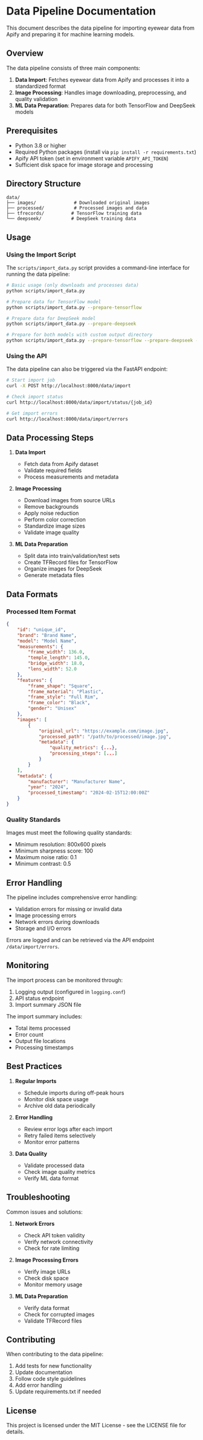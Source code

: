 # Data Pipeline Documentation

This document describes the data pipeline for importing eyewear data from Apify and preparing it for machine learning models.

## Overview

The data pipeline consists of three main components:

1. **Data Import**: Fetches eyewear data from Apify and processes it into a standardized format
2. **Image Processing**: Handles image downloading, preprocessing, and quality validation
3. **ML Data Preparation**: Prepares data for both TensorFlow and DeepSeek models

## Prerequisites

- Python 3.8 or higher
- Required Python packages (install via `pip install -r requirements.txt`)
- Apify API token (set in environment variable `APIFY_API_TOKEN`)
- Sufficient disk space for image storage and processing

## Directory Structure

```
data/
├── images/              # Downloaded original images
├── processed/           # Processed images and data
├── tfrecords/          # TensorFlow training data
└── deepseek/           # DeepSeek training data
```

## Usage

### Using the Import Script

The `scripts/import_data.py` script provides a command-line interface for running the data pipeline:

```bash
# Basic usage (only downloads and processes data)
python scripts/import_data.py

# Prepare data for TensorFlow model
python scripts/import_data.py --prepare-tensorflow

# Prepare data for DeepSeek model
python scripts/import_data.py --prepare-deepseek

# Prepare for both models with custom output directory
python scripts/import_data.py --prepare-tensorflow --prepare-deepseek --output-dir /path/to/data
```

### Using the API

The data pipeline can also be triggered via the FastAPI endpoint:

```bash
# Start import job
curl -X POST http://localhost:8000/data/import

# Check import status
curl http://localhost:8000/data/import/status/{job_id}

# Get import errors
curl http://localhost:8000/data/import/errors
```

## Data Processing Steps

1. **Data Import**
   - Fetch data from Apify dataset
   - Validate required fields
   - Process measurements and metadata

2. **Image Processing**
   - Download images from source URLs
   - Remove backgrounds
   - Apply noise reduction
   - Perform color correction
   - Standardize image sizes
   - Validate image quality

3. **ML Data Preparation**
   - Split data into train/validation/test sets
   - Create TFRecord files for TensorFlow
   - Organize images for DeepSeek
   - Generate metadata files

## Data Formats

### Processed Item Format

```json
{
    "id": "unique_id",
    "brand": "Brand Name",
    "model": "Model Name",
    "measurements": {
        "frame_width": 136.0,
        "temple_length": 145.0,
        "bridge_width": 18.0,
        "lens_width": 52.0
    },
    "features": {
        "frame_shape": "Square",
        "frame_material": "Plastic",
        "frame_style": "Full Rim",
        "frame_color": "Black",
        "gender": "Unisex"
    },
    "images": [
        {
            "original_url": "https://example.com/image.jpg",
            "processed_path": "/path/to/processed/image.jpg",
            "metadata": {
                "quality_metrics": {...},
                "processing_steps": [...]
            }
        }
    ],
    "metadata": {
        "manufacturer": "Manufacturer Name",
        "year": "2024",
        "processed_timestamp": "2024-02-15T12:00:00Z"
    }
}
```

### Quality Standards

Images must meet the following quality standards:

- Minimum resolution: 800x600 pixels
- Minimum sharpness score: 100
- Maximum noise ratio: 0.1
- Minimum contrast: 0.5

## Error Handling

The pipeline includes comprehensive error handling:

- Validation errors for missing or invalid data
- Image processing errors
- Network errors during downloads
- Storage and I/O errors

Errors are logged and can be retrieved via the API endpoint `/data/import/errors`.

## Monitoring

The import process can be monitored through:

1. Logging output (configured in `logging.conf`)
2. API status endpoint
3. Import summary JSON file

The import summary includes:
- Total items processed
- Error count
- Output file locations
- Processing timestamps

## Best Practices

1. **Regular Imports**
   - Schedule imports during off-peak hours
   - Monitor disk space usage
   - Archive old data periodically

2. **Error Handling**
   - Review error logs after each import
   - Retry failed items selectively
   - Monitor error patterns

3. **Data Quality**
   - Validate processed data
   - Check image quality metrics
   - Verify ML data format

## Troubleshooting

Common issues and solutions:

1. **Network Errors**
   - Check API token validity
   - Verify network connectivity
   - Check for rate limiting

2. **Image Processing Errors**
   - Verify image URLs
   - Check disk space
   - Monitor memory usage

3. **ML Data Preparation**
   - Verify data format
   - Check for corrupted images
   - Validate TFRecord files

## Contributing

When contributing to the data pipeline:

1. Add tests for new functionality
2. Update documentation
3. Follow code style guidelines
4. Add error handling
5. Update requirements.txt if needed

## License

This project is licensed under the MIT License - see the LICENSE file for details.

